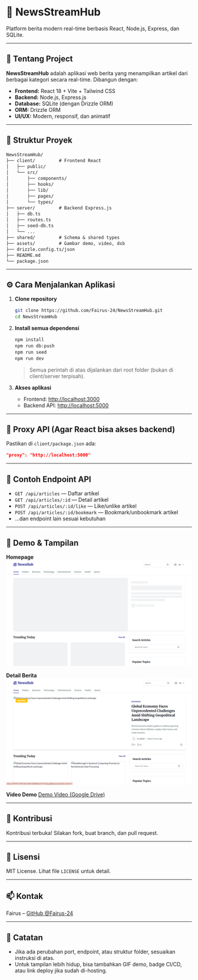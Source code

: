 # 📰 NewsStreamHub

Platform berita modern real-time berbasis React, Node.js, Express, dan SQLite.

---

## 🚀 Tentang Project

**NewsStreamHub** adalah aplikasi web berita yang menampilkan artikel dari berbagai kategori secara real-time. Dibangun dengan:
- **Frontend:** React 18 + Vite + Tailwind CSS
- **Backend:** Node.js, Express.js
- **Database:** SQLite (dengan Drizzle ORM)
- **ORM:** Drizzle ORM
- **UI/UX:** Modern, responsif, dan animatif

---

## 📁 Struktur Proyek

```
NewsStreamHub/
├── client/         # Frontend React
│   ├── public/
│   └── src/
│       ├── components/
│       ├── hooks/
│       ├── lib/
│       ├── pages/
│       └── types/
├── server/         # Backend Express.js
│   ├── db.ts
│   ├── routes.ts
│   ├── seed-db.ts
│   └── ...
├── shared/         # Schema & shared types
├── assets/         # Gambar demo, video, dsb
├── drizzle.config.ts/json
├── README.md
└── package.json
```

---

## ⚙️ Cara Menjalankan Aplikasi

1. **Clone repository**
   ```bash
   git clone https://github.com/Fairus-24/NewsStreamHub.git
   cd NewsStreamHub
   ```

2. **Install semua dependensi**
   ```bash
   npm install
   npm run db:push
   npm run seed
   npm run dev
   ```
   > Semua perintah di atas dijalankan dari root folder (bukan di client/server terpisah).

3. **Akses aplikasi**
   - Frontend: [http://localhost:3000](http://localhost:3000)
   - Backend API: [http://localhost:5000](http://localhost:5000)

---

## 🔄 Proxy API (Agar React bisa akses backend)

Pastikan di `client/package.json` ada:
```json
"proxy": "http://localhost:5000"
```

---

## 🧪 Contoh Endpoint API

- `GET /api/articles` — Daftar artikel
- `GET /api/articles/:id` — Detail artikel
- `POST /api/articles/:id/like` — Like/unlike artikel
- `POST /api/articles/:id/bookmark` — Bookmark/unbookmark artikel
- ...dan endpoint lain sesuai kebutuhan

---

## 📸 Demo & Tampilan

**Homepage**
![Homepage](./assets/homepage.png)

**Detail Berita**
![Detail Berita](./assets/news-detail.png)

**Video Demo**
[Demo Video (Google Drive)](https://drive.google.com/file/d/1ogk7dbrKd7RasTKFXsVER20lBFUGblnL/view?usp=sharing)

---

## 🙌 Kontribusi

Kontribusi terbuka! Silakan fork, buat branch, dan pull request.

---

## 📄 Lisensi

MIT License. Lihat file `LICENSE` untuk detail.

---

## 📫 Kontak

Fairus – [GitHub @Fairus-24](https://github.com/Fairus-24)

---

## 🔧 Catatan
- Jika ada perubahan port, endpoint, atau struktur folder, sesuaikan instruksi di atas.
- Untuk tampilan lebih hidup, bisa tambahkan GIF demo, badge CI/CD, atau link deploy jika sudah di-hosting.
